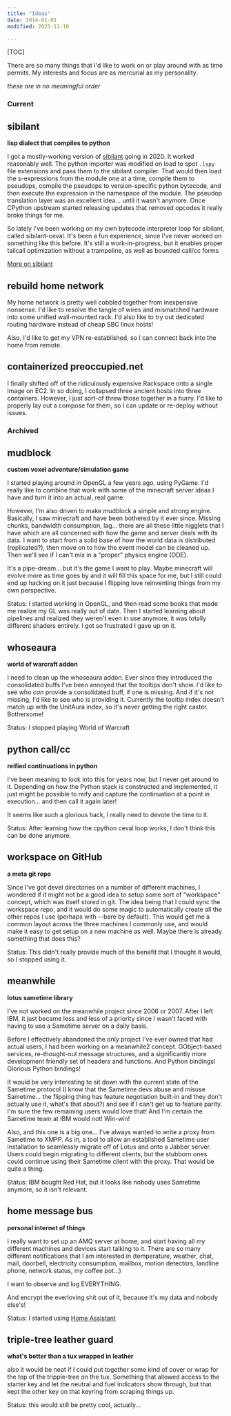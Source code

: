 ```yaml
---
title: "Ideas"
date: 2014-01-01
modified: 2023-11-10

---
```


[TOC]

There are so many things that I'd like to work on or play around with
as time permits. My interests and focus are as mercurial as my
personality.

_these are in no meaningful order_


### Current

## sibilant
__lisp dialect that compiles to python__

I got a mostly-working version of [sibilant] going in 2020. It worked
reasonably well. The python importer was modified on load to spot
`.lspy` file extensions and pass them to the sibilant compiler. That
would then load the s-expressions from the module one at a time,
compile them to pseudops, compile the pseudops to version-specific
python bytecode, and then execute the expression in the namespace of
the module. The pseudop translation layer was an excellent
idea... until it wasn't anymore. Once CPython upstream started
releasing updates that removed opcodes it really broke things for me.

So lately I've been working on my own bytecode interpreter loop for
sibilant, called sibilant-ceval. It's been a fun experience, since
I've never worked on something like this before. It's still a
work-in-progress, but it enables proper tailcall optimization without
a trampoline, as well as bounded call/cc forms

[sibilant]: https://github.com/obriencj/python-sibilant
[More on sibilant]({filename}/projects/ideas/sibilant.md)


## rebuild home network

My home network is pretty well cobbled together from inexpensive
nonsense. I'd like to resolve the tangle of wires and mismatched
hardware into some unified wall-mounted rack. I'd also like to try out
dedicated routing hardware instead of cheap SBC linux hosts!

Also, I'd like to get my VPN re-established, so I can connect back
into the home from remote.


## containerized preoccupied.net

I finally shifted off of the ridiculously expensive Rackspace onto a
single image on EC2. In so doing, I collapsed three ancient hosts into
three containers. However, I just sort-of threw those together in a
hurry. I'd like to properly lay out a compose for them, so I can
update or re-deploy without issues.


### Archived

## mudblock
__custom voxel adventure/simulation game__

I started playing around in OpenGL a few years ago, using PyGame. I'd
really like to combine that work with some of the minecraft server
ideas I have and turn it into an actual, real game.

However, I'm also driven to make mudblock a simple and strong
engine. Basically, I saw minecraft and have been bothered by it ever
since. Missing chunks, bandwidth consumption, lag... there are all
these little nigglets that I have which are all concerned with how the
game and server deals with its data. I want to start from a solid base
of how the world data is distributed (replicated?), then move on to
how the event model can be cleaned up. Then we'll see if I can't mix
in a "proper" physics engine (ODE).

It's a pipe-dream... but it's the game I want to play. Maybe minecraft
will evolve more as time goes by and it will fill this space for me,
but I still could end up hacking on it just because I flipping love
reinventing things from my own perspective.

Status: I started working in OpenGL, and then read some books that
made me realize my GL was really out of date. Then I started learning
about pipelines and realized they weren't even in use anymore, it was
totally different shaders entirely. I got so frustrated I gave up on
it.


## whoseaura
__world of warcraft addon__

I need to clean up the whoseaura addon. Ever since they introduced the
consolidated buffs I've been annoyed that the tooltips don't show. I'd
like to see who *can* provide a consolidated buff, if one is missing.
And if it's not missing, I'd like to see who is providing it.
Currently the tooltip index doesn't match up with the UnitAura index,
so it's never getting the right caster. Bothersome!

Status: I stopped playing World of Warcraft


## python call/cc
__reified continuations in python__

I've been meaning to look into this for years now, but I never get
around to it. Depending on how the Python stack is constructed and
implemented, it just might be possible to reify and capture the
continuation at a point in execution... and then call it again later!

It seems like such a glorious hack, I really need to devote the time
to it.

Status: After learning how the cpython ceval loop works, I don't think
this can be done anymore.


## workspace on GitHub
__a meta git repo__

Since I've got devel directories on a number of different machines, I
wondered if it might not be a good idea to setup some sort of
"workspace" concept, which was itself stored in git. The idea being
that I could sync the workspace repo, and it would do some magic to
automatically create all the other repos I use (perhaps with --bare by
default). This would get me a common layout across the three machines
I commonly use, and would make it easy to get setup on a new machine
as well. Maybe there is already something that does this?

Status: This didn't really provide much of the benefit that I thought
it would, so I stopped using it.


## meanwhile
__lotus sametime library__

I've not worked on the meanwhile project since 2006 or 2007. After I
left IBM, it just became less and less of a priority since I wasn't
faced with having to use a Sametime server on a daily basis.

Before I effectively abandoned the only project I've ever owned that
had actual users, I had been working on a meanwhile2 concept.
GObject-based services, re-thought-out message structures, and a
significantly more development friendly set of headers and
functions. And Python bindings! Glorious Python bindings!

It would be very interesting to sit down with the current state of the
Sametime protocol (I know that the Sametime devs abuse and misuse
Sametime... the flipping thing has feature negotiation built-in and
they don't actually use it, what's that about?) and see if I can't get
up to feature parity. I'm sure the few remaining users would love
that! And I'm certain the Sametime team at IBM would not! Win-win!

Also, and this one is a big one... I've always wanted to write a proxy
from Sametime to XMPP. As in, a tool to allow an established Sametime
user installation to seamlessly migrate off of Lotus and onto a Jabber
server. Users could begin migrating to different clients, but the
stubborn ones could continue using their Sametime client with the
proxy. That would be quite a thing.

Status: IBM bought Red Hat, but it looks like nobody uses Sametime
anymore, so it isn't relevant.


## home message bus
__personal internet of things__

I really want to set up an AMQ server at home, and start having all my
different machines and devices start talking to it. There are so many
different notifications that I am interested in (temperature, weather,
chat, mail, doorbell, electricity consumption, mailbox, motion
detectors, landline phone, network status, my coffee pot...)

I want to observe and log EVERYTHING.

And encrypt the everloving shit out of it, because it's my data and
nobody else's!

Status: I started using [Home Assistant](https://www.home-assistant.io/)


## triple-tree leather guard
__what's better than a tux wrapped in leather__

also it would be neat if I could put together some kind of cover or
wrap for the top of the tripple-tree on the tux. Something that
allowed access to the starter key and let the neutral and fuel
indicators show through, but that kept the other key on that keyring
from scraping things up.

Status: this would still be pretty cool, actually...
